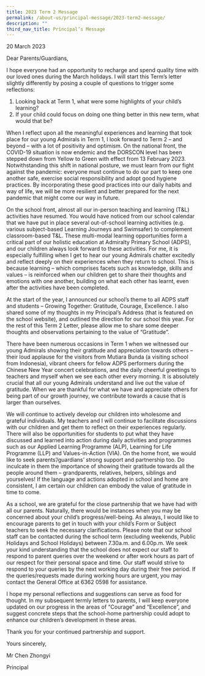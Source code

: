 ```yaml
---
title: 2023 Term 2 Message
permalink: /about-us/principal-message/2023-term2-message/
description: ""
third_nav_title: Principal’s Message
---
```

20 March 2023 

Dear Parents/Guardians,

I hope everyone had an opportunity to recharge and spend quality time with our loved ones during the March holidays. I will start this Term’s letter slightly differently by posing a couple of questions to trigger some reflections: 

1. Looking back at Term 1, what were some highlights of your child’s learning? 
2. If your child could focus on doing one thing better in this new term, what would that be?

When I reflect upon all the meaningful experiences and learning that took place for our young Admirals in Term 1, I look forward to Term 2 – and beyond – with a lot of positivity and optimism. On the national front, the COVID-19 situation is now endemic and the DORSCON level has been stepped down from Yellow to Green with effect from 13 February 2023. Notwithstanding this shift in national posture, we must learn from our fight against the pandemic: everyone must continue to do our part to keep one another safe, exercise social responsibility and adopt good hygiene practices. By incorporating these good practices into our daily habits and way of life, we will be more resilient and better prepared for the next pandemic that might come our way in future. 

On the school front, almost all our in-person teaching and learning (T&L) activities have resumed. You would have noticed from our school calendar that we have put in place several out-of-school learning activities (e.g. various subject-based Learning Journeys and Swimsafer) to complement classroom-based T&L. These multi-modal learning opportunities form a critical part of our holistic education at Admiralty Primary School (ADPS), and our children always look forward to these activities. For me, it is especially fulfilling when I get to hear our young Admirals chatter excitedly and reflect deeply on their experiences when they return to school. This is because learning – which comprises facets such as knowledge, skills and values – is reinforced when our children get to share their thoughts and emotions with one another, building on what each other has learnt, even after the activities have been completed. 

At the start of the year, I announced our school’s theme to all ADPS staff and students – Growing Together: Gratitude, Courage, Excellence.  I also shared some of my thoughts in my Principal’s Address (that is featured on the school website), and outlined the direction for our school this year. For the rest of this Term 2 Letter, please allow me to share some deeper thoughts and observations pertaining to the value of “Gratitude”. 

There have been numerous occasions in Term 1 when we witnessed our young Admirals showing their gratitude and appreciation towards others – their loud applause for the visitors from Mutiara Bunda (a visiting school from Indonesia), vibrant cheers for fellow ADPS performers during the Chinese New Year concert celebrations, and the daily cheerful greetings to teachers and myself when we see each other every morning. It is absolutely crucial that all our young Admirals understand and live out the value of gratitude. When we are thankful for what we have and appreciate others for being part of our growth journey, we contribute towards a cause that is larger than ourselves. 

We will continue to actively develop our children into wholesome and grateful individuals. My teachers and I will continue to facilitate discussions with our children and get them to reflect on their experiences regularly. There will also be opportunities for students to put what they have discussed and learned into action during daily activities and programmes such as our Applied Learning Programme (ALP), Learning for Life Programme (LLP) and Values-in-Action (VIA). On the home front, we would like to seek parents’/guardians’ strong support and partnership too. Do inculcate in them the importance of showing their gratitude towards all the people around them – grandparents, relatives, helpers, siblings and yourselves! If the language and actions adopted in school and home are consistent, I am certain our children can embody the value of gratitude in time to come.

As a school, we are grateful for the close partnership that we have had with all our parents. Naturally, there would be instances when you may be concerned about your child’s progress/well-being.  As always, I would like to encourage parents to get in touch with your child’s Form or Subject teachers to seek the necessary clarifications. Please note that our school staff can be contacted during the school term (excluding weekends, Public Holidays and School Holidays) between 7.30a.m. and 6.00p.m. We seek your kind understanding that the school does not expect our staff to respond to parent queries over the weekend or after work hours as part of our respect for their personal space and time. Our staff would strive to respond to your queries by the next working day during their free period. If the queries/requests made during working hours are urgent, you may contact the General Office at 6362 0598 for assistance.
 
I hope my personal reflections and suggestions can serve as food for thought. In my subsequent termly letters to parents, I will keep everyone updated on our progress in the areas of “Courage” and “Excellence”, and suggest concrete steps that the school-home partnership could adopt to enhance our children’s development in these areas. 

Thank you for your continued partnership and support.

Yours sincerely,

Mr Chen Zhongyi

Principal
